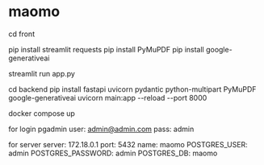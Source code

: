 # maomo

cd front

pip install streamlit requests
pip install PyMuPDF
pip install google-generativeai

streamlit run app.py

cd backend
pip install fastapi uvicorn pydantic python-multipart PyMuPDF google-generativeai
uvicorn main:app --reload --port 8000




docker compose up

for login pgadmin
user: admin@admin.com
pass: admin

for server
server: 172.18.0.1
port: 5432
name: maomo
POSTGRES_USER: admin
POSTGRES_PASSWORD: admin
POSTGRES_DB: maomo